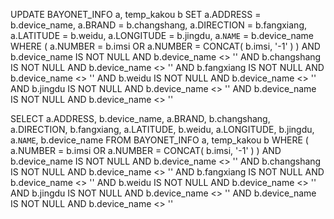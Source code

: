 UPDATE BAYONET_INFO a,
temp_kakou b 
SET a.ADDRESS = b.device_name,
a.BRAND = b.changshang,
a.DIRECTION = b.fangxiang,
a.LATITUDE = b.weidu,
a.LONGITUDE = b.jingdu,
a.`NAME` = b.device_name 
WHERE
	( a.NUMBER = b.imsi OR a.NUMBER = CONCAT( b.imsi, '-1' ) ) 
	AND b.device_name IS NOT NULL 
	AND b.device_name <> '' 
	AND b.changshang IS NOT NULL 
	AND b.device_name <> '' 
	AND b.fangxiang IS NOT NULL 
	AND b.device_name <> '' 
	AND b.weidu IS NOT NULL 
	AND b.device_name <> '' 
	AND b.jingdu IS NOT NULL 
	AND b.device_name <> '' 
	AND b.device_name IS NOT NULL 
	AND b.device_name <> ''



SELECT
	a.ADDRESS,
	b.device_name,
	a.BRAND,
	b.changshang,
	a.DIRECTION,
	b.fangxiang,
	a.LATITUDE,
	b.weidu,
	a.LONGITUDE,
	b.jingdu,
	a.`NAME`,
	b.device_name 
FROM
	BAYONET_INFO a,
	temp_kakou b 
WHERE
	( a.NUMBER = b.imsi OR a.NUMBER = CONCAT( b.imsi, '-1' ) ) 
	AND b.device_name IS NOT NULL 
	AND b.device_name <> '' 
	AND b.changshang IS NOT NULL 
	AND b.device_name <> '' 
	AND b.fangxiang IS NOT NULL 
	AND b.device_name <> '' 
	AND b.weidu IS NOT NULL 
	AND b.device_name <> '' 
	AND b.jingdu IS NOT NULL 
	AND b.device_name <> '' 
	AND b.device_name IS NOT NULL 
	AND b.device_name <> ''